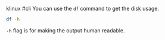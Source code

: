 klinux #cli
You can use the `df` command to get the disk usage.

```bash
df -h
```

`-h` flag is for making the output human readable.
